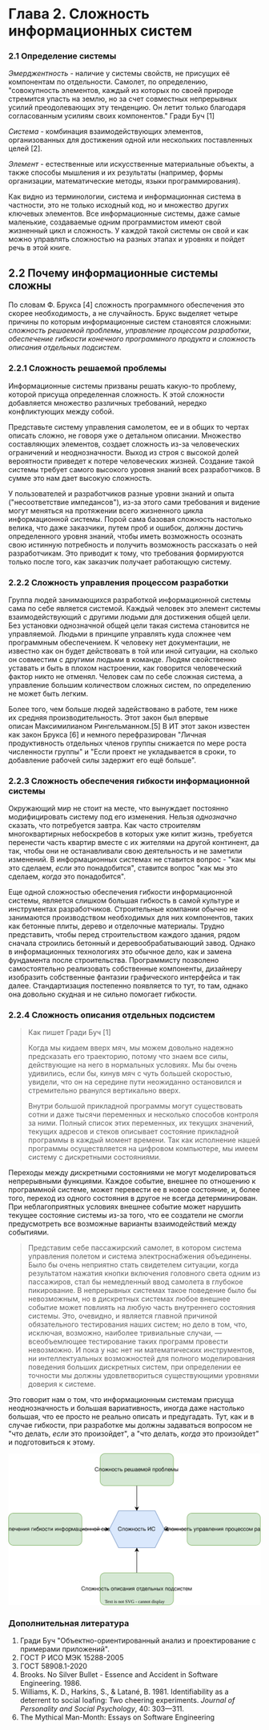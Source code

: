 # Глава 2. Сложность информационных систем

### 2.1 Определение системы

*Эмерджентность* - наличие у системы свойств, не присущих её компонентам по отдельности.
Самолет, по определению, "совокупность элементов, каждый из которых по своей природе стремится упасть на землю, но за счет совместных непрерывных усилий преодолевающих эту тенденцию. Он летит только благодаря согласованным усилиям своих компонентов." Гради Буч [1]

*Система* - комбинация взаимодействующих элементов, организованных для достижения одной или нескольких поставленных целей [2].

*Элемент* - естественные или искусственные материальные объекты, а также способы мышления и их результаты (например, формы организации, математические методы, языки программирования).

Как видно из терминологии, система и информационная система в частности, это не только исходный код, но и множество других ключевых элементов. Все информационные системы, даже самые маленькие, создаваемые одним программистом имеют свой жизненный цикл и сложность. У каждой такой системы он свой и как можно управлять сложностью на разных этапах и уровнях и пойдет речь в этой книге.

## 2.2 Почему информационные системы сложны

По словам Ф. Брукса [4] сложность программного обеспечения это скорее необходимость, а не случайность. Брукс выделяет четыре причины по которым информационные систем становятся сложными: *сложность решаемой проблемы*, *управление процессом разработки*, *обеспечение гибкости конечного программного продукта* и *сложность описания отдельных подсистем*.

### 2.2.1 Сложность решаемой проблемы

Информационные системы призваны решать какую-то проблему, которой присуща определенная сложность. К этой сложности добавляется множество различных требований, нередко конфликтующих между собой.

Представьте систему управления самолетом, ее и в общих то чертах описать сложно, не говоря уже о детальном описании. Множество составляющих элементов, создает сложность из-за человеческих ограничений и неоднозначности. Выход из строя с высокой долей вероятности приведет к потере человеческих жизней. Создание такой системы требует самого высокого уровня знаний всех разработчиков. В сумме это нам дает высокую сложность.

У пользователей и разработчиков разные уровни знаний и опыта ("несоответствие импедансов"), из-за этого сами требования и видение могут меняться на протяжении всего жизненного цикла информационной системы. Порой сама базовая сложность настолько велика, что даже заказчики, путем проб и ошибок, должны достичь определенного уровня знаний, чтобы иметь возможность осознать свою истинную потребность и получить возможность рассказать о ней разработчикам. Это приводит к тому, что требования формируются только после того, как заказчик получает работающую систему.

### 2.2.2 Сложность управления процессом разработки

Группа людей занимающихся разработкой информационной системы сама по себе является системой. Каждый человек это элемент системы взаимодействующий с другими людьми для достижения общей цели. Без установки однозначной общей цели такая система становится не управляемой. Людьми в принципе управлять куда сложнее чем программным обеспечением. К человеку нет документации, не известно как он будет действовать в той или иной ситуации, на сколько он совместим с другими людьми в команде. Людям свойственно уставать и быть в плохом настроении, как говорится человеческий фактор никто не отменял. Человек сам по себе сложная система, а управление большим количеством сложных систем, по определению не может быть легким.

Более того, чем больше людей задействовано в работе, тем ниже их средняя производительность. Этот закон был впервые описан Максимилианом Рингельманном.[5] В ИТ этот закон известен как закон Брукса [6] и немного перефразирован "Личная продуктивность отдельных членов группы снижается по мере роста численности группы" и "Если проект не укладывается в сроки, то добавление рабочей силы задержит его ещё больше".

### 2.2.3 Сложность обеспечения гибкости информационной системы

Окружающий мир не стоит на месте, что вынуждает постоянно модифицировать систему под его изменения. Нельзя *однозначно* сказать, что потребуется завтра. Как часто строителям многоквартирных небоскребов в которых уже кипит жизнь, требуется перенести часть квартир вместе с их жителями на другой континент, да так, чтобы они не останавливали свою деятельность и не заметили изменений. В информационных системах не ставится вопрос - "как мы это сделаем, *если* это понадобится", ставится вопрос "как мы это сделаем, *когда* это понадобится".

Еще одной сложностью обеспечения гибкости информационной системы, является слишком большая гибкость в самой культуре и инструментах разработчиков. Строительные компании обычно не занимаются производством необходимых для них компонентов, таких как бетонные плиты, дерево и отделочные материалы. Трудно представить, чтобы перед строительством каждого здания, рядом сначала строились бетонный и деревообрабатывающий завод. Однако в информационных технологиях это обычное дело, как и замена фундамента после строительства. Программисту позволено самостоятельно реализовать собственные компоненты, дизайнеру изобразить собственные фантазии графического интерфейса и так далее. Стандартизация постепенно появляется то тут, то там, однако она довольно скудная и не сильно помогает гибкости.

### 2.2.4 Сложность описания отдельных подсистем

> Как пишет Гради Буч [1] 
> 
> Когда мы кидаем вверх мяч, мы можем довольно надежно предсказать его траекторию, потому что знаем все силы, действующие на него в нормальных условиях. Мы бы очень удивились, если бы, кинув мяч с чуть большей скоростью, увидели, что он на середине пути неожиданно остановился и стремительно рванулся вертикально вверх.
> 
> Внутри большой прикладной программы могут существовать сотни и даже тысячи переменных и несколько способов контроля за ними. Полный список этих переменных, их текущих значений, текущих адресов и стеков описывает состояние прикладной программы в каждый момент времени. Так как исполнение нашей программы осуществляется на цифровом компьютере, мы имеем систему с дискретными состояниями.
> 
   Переходы между дискретными состояниями не могут моделироваться непрерывными функциями. Каждое событие, внешнее по отношению к программной системе, может перевести ее в новое состояние, и, более того, переход из одного состояния в другое не всегда детерминирован. При неблагоприятных условиях внешнее событие может нарушить текущее состояние системы из-за того, что ее создатели не смогли предусмотреть все возможные варианты взаимодействий между событиями.
>  
>  Представим себе пассажирский самолет, в котором система управления полетом и система электроснабжения объединены. Было бы очень неприятно стать свидетелем ситуации, когда результатом нажатия кнопки включения головного света одним из пассажиров, стал бы немедленный ввод самолета в глубокое пикирование. В непрерывных системах такое поведение было бы невозможным, но в дискретных системах любое внешнее событие может повлиять на любую часть внутреннего состояния системы. Это, очевидно, и является главной причиной обязательного тестирования наших систем; но дело в том, что, исключая, возможно, наиболее тривиальные случаи, — всеобъемлющее тестирование таких программ провести невозможно. И пока у нас нет ни математических инструментов, ни интеллектуальных возможностей для полного моделирования поведения больших дискретных систем, при определении ее точности мы должны удовлетвориться существующими уровнями доверия к системе.

Это говорит нам о том, что информационным системам присуща неоднозначность и большая вариативность, иногда даже настолько большая, что ее просто не реально описать и предугадать. Тут, как и в случае гибкости, при разработке мы должны задаваться вопросом не "что делать, *если* это произойдет", а "что делать, *когда* это произойдет" и подготовиться к этому.


![IS_complexity](IS_complexity.svg)

### Дополнительная литература

1. Гради Буч "Объектно-ориентированный анализ и проектирование с примерами приложений".
2. ГОСТ Р ИСО МЭК 15288-2005
3. ГОСТ 58908.1-2020
4. Brooks. No Silver Bullet - Essence and Accident in Software Engineering. 1986.
5. Williams, K. D., Harkins, S., & Latané, B. 1981. Identifiability as a deterrent to social loafing: Two cheering experiments. _Journal of Personality and Social Psychology_, 40: 303—311.
6. The Mythical Man-Month: Essays on Software Engineering